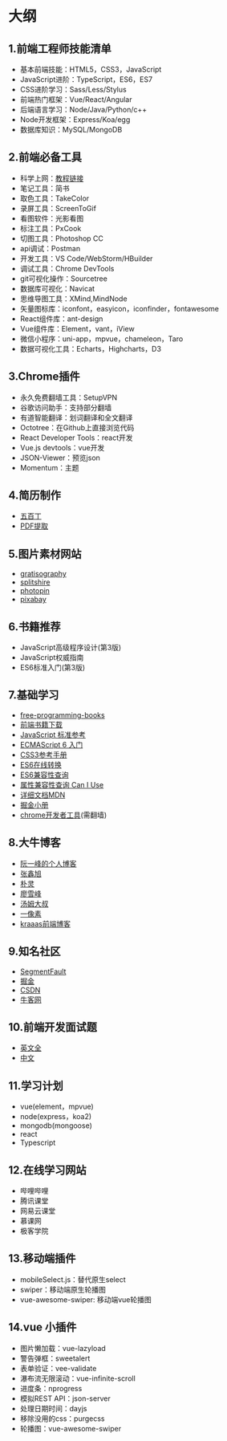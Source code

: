 
# 大纲

## 1.前端工程师技能清单

- 基本前端技能：HTML5，CSS3，JavaScript
- JavaScript进阶：TypeScript，ES6，ES7
- CSS进阶学习：Sass/Less/Stylus
- 前端热门框架：Vue/React/Angular
- 后端语言学习：Node/Java/Python/c++
- Node开发框架：Express/Koa/egg
- 数据库知识：MySQL/MongoDB

## 2.前端必备工具

- 科学上网：[教程链接](https://github.com/Alvin9999/new-pac/wiki/%E8%87%AA%E5%BB%BAss%E6%9C%8D%E5%8A%A1%E5%99%A8%E6%95%99%E7%A8%8B)
- 笔记工具：简书
- 取色工具：TakeColor
- 录屏工具：ScreenToGif
- 看图软件：光影看图
- 标注工具：PxCook
- 切图工具：Photoshop CC
- api调试：Postman
- 开发工具：VS Code/WebStorm/HBuilder
- 调试工具：Chrome DevTools
- git可视化操作：Sourcetree
- 数据库可视化：Navicat
- 思维导图工具：XMind,MindNode
- 矢量图标库：iconfont，easyicon，iconfinder，fontawesome
- React组件库：ant-design
- Vue组件库：Element，vant，iView
- 微信小程序：uni-app，mpvue，chameleon，Taro
- 数据可视化工具：Echarts，Highcharts，D3

## 3.Chrome插件

- 永久免费翻墙工具：SetupVPN
- 谷歌访问助手：支持部分翻墙
- 有道智能翻译：划词翻译和全文翻译
- Octotree：在Github上直接浏览代码
- React Developer Tools：react开发
- Vue.js devtools：vue开发
- JSON-Viewer：预览json
- Momentum：主题

## 4.简历制作

- [五百丁](http://www.500d.me/)
- [PDF提取](http://www.pdfdo.com/pdf-extract-page.aspx)

## 5.图片素材网站

- [gratisography](https://gratisography.com)
- [splitshire](https://www.splitshire.com/)
- [photopin](http://photopin.com/)
- [pixabay](https://pixabay.com/)

## 6.书籍推荐

- JavaScript高级程序设计(第3版)
- JavaScript权威指南
- ES6标准入门(第3版)

## 7.基础学习

- [free-programming-books](https://github.com/EbookFoundation/free-programming-books/blob/master/free-programming-books-zh.md)
- [前端书籍下载](http://udn.yyuap.com/thread-55039-1-1.html)
- [JavaScript 标准参考](http://javascript.ruanyifeng.com/)
- [ECMAScript 6 入门](http://es6.ruanyifeng.com/)
- [CSS3参考手册](http://css.cuishifeng.cn/)
- [ES6在线转换](https://babeljs.io/repl/##?babili=false&evaluate=false&lineWrap=true&presets=es2015&targets=&browsers=&builtIns=false&debug=false&code_lz=LAKCA)
- [ES6兼容性查询](https://kangax.github.io/compat-table/es6/)
- [属性兼容性查询 Can I Use](https://caniuse.com/)
- [详细文档MDN](https://developer.mozilla.org/en-US/)
- [掘金小册](https://juejin.im/books)
- [chrome开发者工具](https://developers.google.com/web/tools/)(需翻墙)

## 8.大牛博客

- [阮一峰的个人博客](http://www.ruanyifeng.com/blog/)
- [张鑫旭](http://www.zhangxinxu.com/wordpress/)
- [朴灵](https://github.com/JacksonTian/fks)
- [廖雪峰](http://www.liaoxuefeng.com/)
- [汤姆大叔](http://www.cnblogs.com/TomXu/archive/2011/12/15/2288411.html)
- [一像素](http://www.cnblogs.com/onepixel/p/7021506.html)
- [kraaas前端博客](https://segmentfault.com/blog/kraaas)

## 9.知名社区

- [SegmentFault](https://www.sogou.com/link?url=LeoKdSZoUyArXzaS37hO6RrhaNvev1EVreaVHN88tHY.&query=segmentFault)
- [掘金](https://juejin.im/)
- [CSDN](https://www.csdn.net/nav/web)
- [牛客网](https://www.nowcoder.com/2646659)

## 10.前端开发面试题

- [英文全](https://github.com/h5bp/Front-end-Developer-Interview-Questions)
- [中文]( https://github.com/markyun/My-blog/tree/master/Front-end-Developer-Questions/Question)

## 11.学习计划

- vue(element，mpvue)
- node(express，koa2)
- mongodb(mongoose)
- react
- Typescript

## 12.在线学习网站

- 哔哩哔哩
- 腾讯课堂
- 网易云课堂
- 慕课网
- 极客学院

## 13.移动端插件

- mobileSelect.js：替代原生select
- swiper：移动端原生轮播图
- vue-awesome-swiper: 移动端vue轮播图

## 14.vue 小插件

- 图片懒加载：vue-lazyload
- 警告弹框：sweetalert
- 表单验证：vee-validate
- 瀑布流无限滚动：vue-infinite-scroll
- 进度条：nprogress
- 模拟REST API：json-server
- 处理日期时间：dayjs
- 移除没用的css：purgecss
- 轮播图：vue-awesome-swiper
